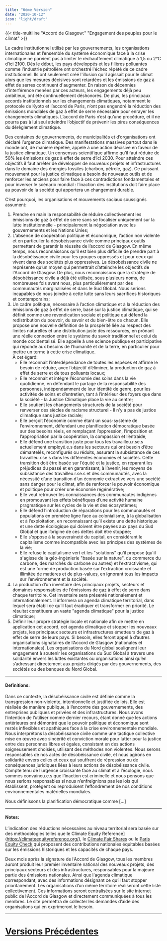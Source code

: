 ```yaml
---
title: "6ème Version"
date: "2020-10-12"
icon: "light/draft"
---
```


{{< title-multiline "Accord de Glasgow:" "Engagement des peuples pour le climat" >}}

Le cadre institutionnel utilisé par les gouvernements, les organisations internationales et l’ensemble du système économique face à la crise climatique ne parvient pas à limiter le réchauffement climatique à 1,5 ou 2°C d’ici 2100. Dès le début, les pays développés et les filières polluantes comme l'industrie pétrolière ont orchestré l'échec répété de ce cadre institutionnel. Ils ont seulement créé l'illusion qu'il agissait pour le climat alors que les mesures décisives sont retardées et les émissions de gaz à effet de serres continuent d'augmenter. En raison de décennies d’interférence menées par ces acteurs, les engagements déjà peu ambitieux, ont été continuellement déshonorés. De plus, les principaux accords institutionnels sur les changements climatiques, notamment le protocole de Kyoto et l’accord de Paris, n’ont pas engendré la réduction des émissions mondiales de gaz à effet de serre nécessaire pour enrayer les changements climatiques. L’accord de Paris n’est qu’une procédure, et il ne pourra pas à lui seul atteindre l’objectif de prévenir les pires conséquences du dérèglement climatique.  

Des centaines de gouvernements, de municipalités et d’organisations ont déclaré l’urgence climatique. Des manifestations massives partout dans le monde ont, de manière répétée, appelé à une action décisive en faveur de la justice climatique. Un consensus scientifique affirme qu’il faut réduire de 50% les émissions de gaz à effet de serre d’ici 2030. Pour atteindre ces objectifs il faut arrêter de développer de nouveaux projets et infrastructures dans le domaine des énergies fossiles (charbon, pétrole, gaz). Ce puissant mouvement pour la justice climatique a besoin de nouveaux outils et de renforcer les anciens pour faire face à ces contradictions fondamentales et pour inverser le scénario mondial : l’inaction des institutions doit faire place au pouvoir de la société qui apportera un changement durable.  

C’est pourquoi, les organisations et mouvements sociaux soussignés assument:  
1. Prendre en main la responsabilité de réduire collectivement les émissions de gaz à effet de serre sans se focaliser uniquement sur la lutte institutionnelle - principalement la négociation avec les gouvernements et les Nations Unies;  
2. L’absence de coopération politique et économique, l’action non violente et en particulier la désobéissance civile comme principaux outils permettant de garantir la réussite de l’accord de Glasgow. En même temps, nous reconnaissons qu'il est bien plus difficile de prendre part à la désobéissance civile pour les groupes oppressés et pour ceux qui vivent dans des sociétés plus oppressives. La désobéissance civile ne représente qu’un moyen qui permettrait d’atteindre les objectifs de l'Accord de Glasgow. De plus, nous reconnaissons que la stratégie de désobéissance civile a déjà été utilisée, sous plusieurs noms, de nombreuses fois avant nous, plus particulièrement par des communautés marginalisées et dans le Sud Global. Nous serions incapables de nous joindre à cette lutte sans leurs sacrifices historiques et contemporains;  
3. Un cadre politique, nécessaire à l’action climatique et à la réduction des émissions de gaz à effet de serre, basé sur la justice climatique, qui se définit comme une revendication sociale et politique qui défend la redistribution du pouvoir, du savoir et du bien-être de chacun. Elle propose une nouvelle définition de la prospérité liée au respect des limites naturelles et une distribution juste des ressources, en prônant une réelle connexion entre le système du savoir traditionnel et celui du monde occidentalisé. Elle appelle à une science publique et participative qui réponde aux besoins de l’humanité et de la terre, en particulier pour mettre un terme à cette crise climatique.  
À cet égard:  
	- Elle reconnait l’interdépendance de toutes les espèces et affirme le besoin de réduire, avec l’objectif d’éliminer, la production de gaz à effet de serre et de tous polluants locaux;
	- Elle reconnait et intègre l’économie des soins dans la vie quotidienne, en défendant le partage de la responsabilité des personnes, indépendamment de leur identité de genre, pour les activités de soins et d’entretien, tant à l’intérieur des foyers que dans la société - la Justice Climatique place la vie au centre;
	- Elle soutient les changements structurels de la société pour renverser des siècles de racisme structurel - Il n’y a pas de justice climatique sans justice raciale;
	- Elle perçoit l’économie comme étant un sous-système de l’environnement, défendant une planification démocratique basée sur des besoins réels, en remplaçant l’oppression, l’imposition et l’appropriation par la coopération, la compassion et l’entraide;
	- Elle défend une transition juste pour tous les travailleu.r.se.s actuellement employé.e.s dans les secteurs qui ont besoin d’être démantelés, reconfigurés ou réduits, assurant la subsistance de ces travailleu.r.se.s dans les différentes économies et sociétés. Cette transition doit être basée sur l’équité et la justice, en réparant les préjudices du passé et en garantissant, à l’avenir, les moyens de subsistance des travailleu.r.se.s et des communautés, avec la nécessité d’une transition d’un économie extractive vers une société sans danger pour le climat, afin de renforcer le pouvoir économique et politique pour créer une économie régénérative;
	- Elle veut retrouver les connaissances des communautés indigènes en promouvant les effets bénéfiques d’une activité humaine pragmatique sur les cycles de la vie et des écosystèmes;
	- Elle défend l’introduction de réparations pour les communautés et populations en première ligne face au colonialisme, à la globalisation et à l’exploitation, en reconnaissant qu’il existe une dette historique et une dette écologique qui doivent être payées aux pays du Sud Global et que l’origine de ces dettes doit être stoppée;
	- Elle s’oppose à la souveraineté du capital, en considérant le capitalisme comme incompatible avec les principes des systèmes de la vie;
	- Elle refuse le capitalisme vert et les "solutions" qu'il propose (qu'il s'agisse de la géo-ingénierie "basée sur la nature", du commerce du carbone, des marchés du carbone ou autres) et l’extractivisme, qui est une forme de production basée sur l’extraction croissante et illimitée de matières et de plus-values, en ignorant tous les impacts sur l’environnement et la société.
4. La production d’un inventaire des principaux projets, secteurs et domaines responsables de l’émissions de gaz à effet de serre dans chaque territoire. Cet inventaire sera présenté nationalement et internationalement. Il informera un agenda climatique territorial, dans lequel sera établi ce qu’il faut éradiquer et transformer en priorité. Le résultat constituera un vaste "agenda climatique" pour la justice climatique;  
5. Définir leur propre stratégie locale et nationale afin de mettre en application cet accord, cet agenda climatique et stopper les nouveaux projets, les principaux secteurs et infrastructures émetteurs de gaz à effet de serre de leurs pays. Si besoin, elles feront appel à d’autres organisations signataires de l’Accord de Glasgow (nationales et internationales). Les organisations du Nord global soulignent leur engagement à soutenir les organisations du Sud Global à travers une solidarité envers les luttes existantes ou organisations ainsi qu’en s’adressant directement aux projets dirigés par des gouvernements, des sociétés ou des banques du Nord Global.  

---

#### Definitions:  

Dans ce contexte, la désobéissance civile est définie comme la transgression non-violente, intentionnelle et justifiée de lois. Elle est réalisée de manière publique, à l’encontre des gouvernements, des entreprises publiques et privées et des infrastructures. Nous avons l’intention de l’utiliser comme dernier recours, étant donné que les actions antérieures ont démontré que le pouvoir politique et économique sont restés inflexibles et apathiques face à la crise environnementale mondiale. Nous interprétons la désobéissance civile comme une tactique collective mise en œuvre avec sincérité et conviction morale pour lutter pour la justice entre des personnes libres et égales, consistant en des actions soigneusement choisies, utilisant des méthodes non violentes. Nous serons responsables de nos actes de désobéissance civile, et nous agirons en solidarité envers celles et ceux qui souffrent de répression ou de conséquences juridiques liées à leurs actions de désobéissance civile. Compte tenu de l’urgence croissante face au climat et à l’écologie, nous sommes convaincu.e.s que l’inaction est criminelle et nous pensons que nous serions responsables si nous n’enfreignions pas les lois qui établissent, protègent ou reproduisent l’effondrement de nos conditions environnementales matérielles mondiales.  

Nous définissons la planification démocratique comme [...]  

---

#### Notes:  

L’indication des réductions nécessaires au niveau territorial sera basée sur des méthodologies telles que le Climate Equity Reference](https://climateequityreference.org/), le [Climate Fair Shares](http://www.climatefairshares.org/) ou le [Paris Equity Check](http://paris-equity-check.org/) qui proposent des contributions nationales équitables basées sur les émissions historiques et les capacités de chaque pays.  

Deux mois après la signature de l’Accord de Glasgow, tous les membres auront produit leur premier inventaire national des nouveaux projets, des principaux secteurs et des infrastructures, responsables pour la majeure partie des émissions nationales. Ainsi que l'agenda climatique correspondant, avec des informations désignant ce qu’il faut stopper prioritairement. Les organisations d’un même territoire réaliseront cette liste collectivement. Ces informations seront centralisées sur le site internet public de l’Accord de Glasgow et directement communiquées à tous les membres. Le site permettra de collecter les demandes d’aide des organisations qui en exprimeront le besoin.  

---

# [Versions Précédentes](/fr/drafts)